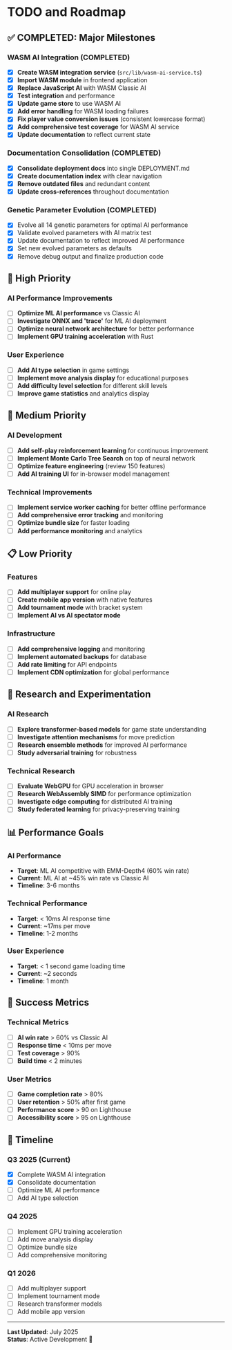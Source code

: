 # TODO and Roadmap

## ✅ COMPLETED: Major Milestones

### WASM AI Integration (COMPLETED)

- [x] **Create WASM integration service** (`src/lib/wasm-ai-service.ts`)
- [x] **Import WASM module** in frontend application
- [x] **Replace JavaScript AI** with WASM Classic AI
- [x] **Test integration** and performance
- [x] **Update game store** to use WASM AI
- [x] **Add error handling** for WASM loading failures
- [x] **Fix player value conversion issues** (consistent lowercase format)
- [x] **Add comprehensive test coverage** for WASM AI service
- [x] **Update documentation** to reflect current state

### Documentation Consolidation (COMPLETED)

- [x] **Consolidate deployment docs** into single DEPLOYMENT.md
- [x] **Create documentation index** with clear navigation
- [x] **Remove outdated files** and redundant content
- [x] **Update cross-references** throughout documentation

### Genetic Parameter Evolution (COMPLETED)

- [x] Evolve all 14 genetic parameters for optimal AI performance
- [x] Validate evolved parameters with AI matrix test
- [x] Update documentation to reflect improved AI performance
- [x] Set new evolved parameters as defaults
- [x] Remove debug output and finalize production code

## 🎯 High Priority

### AI Performance Improvements

- [ ] **Optimize ML AI performance** vs Classic AI
- [ ] **Investigate ONNX and 'trace'** for ML AI deployment
- [ ] **Optimize neural network architecture** for better performance
- [ ] **Implement GPU training acceleration** with Rust

### User Experience

- [ ] **Add AI type selection** in game settings
- [ ] **Implement move analysis display** for educational purposes
- [ ] **Add difficulty level selection** for different skill levels
- [ ] **Improve game statistics** and analytics display

## 🔄 Medium Priority

### AI Development

- [ ] **Add self-play reinforcement learning** for continuous improvement
- [ ] **Implement Monte Carlo Tree Search** on top of neural network
- [ ] **Optimize feature engineering** (review 150 features)
- [ ] **Add AI training UI** for in-browser model management

### Technical Improvements

- [ ] **Implement service worker caching** for better offline performance
- [ ] **Add comprehensive error tracking** and monitoring
- [ ] **Optimize bundle size** for faster loading
- [ ] **Add performance monitoring** and analytics

## 📋 Low Priority

### Features

- [ ] **Add multiplayer support** for online play
- [ ] **Create mobile app version** with native features
- [ ] **Add tournament mode** with bracket system
- [ ] **Implement AI vs AI spectator mode**

### Infrastructure

- [ ] **Add comprehensive logging** and monitoring
- [ ] **Implement automated backups** for database
- [ ] **Add rate limiting** for API endpoints
- [ ] **Implement CDN optimization** for global performance

## 🧪 Research and Experimentation

### AI Research

- [ ] **Explore transformer-based models** for game state understanding
- [ ] **Investigate attention mechanisms** for move prediction
- [ ] **Research ensemble methods** for improved AI performance
- [ ] **Study adversarial training** for robustness

### Technical Research

- [ ] **Evaluate WebGPU** for GPU acceleration in browser
- [ ] **Research WebAssembly SIMD** for performance optimization
- [ ] **Investigate edge computing** for distributed AI training
- [ ] **Study federated learning** for privacy-preserving training

## 📊 Performance Goals

### AI Performance

- **Target**: ML AI competitive with EMM-Depth4 (60% win rate)
- **Current**: ML AI at ~45% win rate vs Classic AI
- **Timeline**: 3-6 months

### Technical Performance

- **Target**: < 10ms AI response time
- **Current**: ~17ms per move
- **Timeline**: 1-2 months

### User Experience

- **Target**: < 1 second game loading time
- **Current**: ~2 seconds
- **Timeline**: 1 month

## 🎯 Success Metrics

### Technical Metrics

- [ ] **AI win rate** > 60% vs Classic AI
- [ ] **Response time** < 10ms per move
- [ ] **Test coverage** > 90%
- [ ] **Build time** < 2 minutes

### User Metrics

- [ ] **Game completion rate** > 80%
- [ ] **User retention** > 50% after first game
- [ ] **Performance score** > 90 on Lighthouse
- [ ] **Accessibility score** > 95 on Lighthouse

## 📅 Timeline

### Q3 2025 (Current)

- [x] Complete WASM AI integration
- [x] Consolidate documentation
- [ ] Optimize ML AI performance
- [ ] Add AI type selection

### Q4 2025

- [ ] Implement GPU training acceleration
- [ ] Add move analysis display
- [ ] Optimize bundle size
- [ ] Add comprehensive monitoring

### Q1 2026

- [ ] Add multiplayer support
- [ ] Implement tournament mode
- [ ] Research transformer models
- [ ] Add mobile app version

---

**Last Updated**: July 2025  
**Status**: Active Development 🔄
